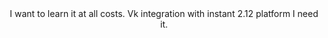 <center>
I want to learn it at all costs.
Vk integration with instant 2.12 platform
I need it.
</center>
